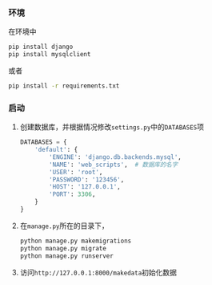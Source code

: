 ### 环境

在环境中

```bash
pip install django
pip install mysqlclient
```

或者

```bash
pip install -r requirements.txt
```

### 启动

1. 创建数据库，并根据情况修改`settings.py`中的`DATABASES`项

   ```python
   DATABASES = {
       'default': {
           'ENGINE': 'django.db.backends.mysql',
           'NAME': 'web_scripts',  # 数据库的名字
           'USER': 'root',
           'PASSWORD': '123456',
           'HOST': '127.0.0.1',
           'PORT': 3306,
       }
   }
   ```

2. 在`manage.py`所在的目录下，

   ``` bash
   python manage.py makemigrations
   python manage.py migrate
   python manage.py runserver
   ```

3. 访问`http://127.0.0.1:8000/makedata`初始化数据